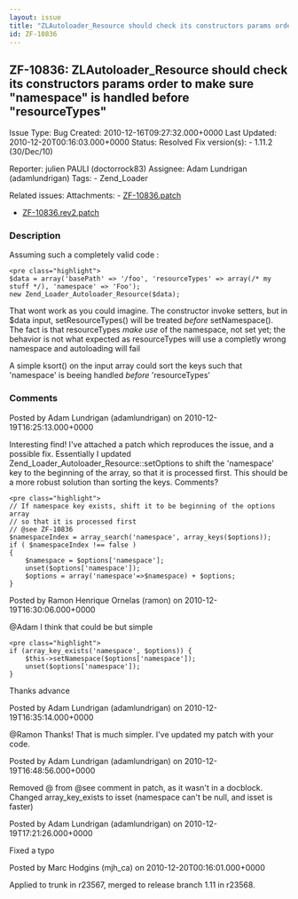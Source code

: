 ```yaml
---
layout: issue
title: "ZLAutoloader_Resource should check its constructors params order to make sure &quot;namespace&quot; is handled before &quot;resourceTypes&quot;"
id: ZF-10836
---
```


ZF-10836: ZLAutoloader\_Resource should check its constructors params order to make sure "namespace" is handled before "resourceTypes"
--------------------------------------------------------------------------------------------------------------------------------------

 Issue Type: Bug Created: 2010-12-16T09:27:32.000+0000 Last Updated: 2010-12-20T00:16:03.000+0000 Status: Resolved Fix version(s): - 1.11.2 (30/Dec/10)
 
 Reporter:  julien PAULI (doctorrock83)  Assignee:  Adam Lundrigan (adamlundrigan)  Tags: - Zend\_Loader
 
 Related issues: 
 Attachments: - [ZF-10836.patch](/issues/secure/attachment/13561/ZF-10836.patch)
- [ZF-10836.rev2.patch](/issues/secure/attachment/13564/ZF-10836.rev2.patch)
 
### Description

Assuming such a completely valid code :

 
    <pre class="highlight">
    $data = array('basePath' => '/foo', 'resourceTypes' => array(/* my stuff */), 'namespace' => 'Foo');
    new Zend_Loader_Autoloader_Resource($data);


That wont work as you could imagine. The constructor invoke setters, but in $data input, setResourceTypes() will be treated _before_ setNamespace(). The fact is that resourceTypes _make use_ of the namespace, not set yet; the behavior is not what expected as resourceTypes will use a completly wrong namespace and autoloading will fail

A simple ksort() on the input array could sort the keys such that 'namespace' is beeing handled _before_ 'resourceTypes'

 

 

### Comments

Posted by Adam Lundrigan (adamlundrigan) on 2010-12-19T16:25:13.000+0000

Interesting find! I've attached a patch which reproduces the issue, and a possible fix. Essentially I updated Zend\_Loader\_Autoloader\_Resource::setOptions to shift the 'namespace' key to the beginning of the array, so that it is processed first. This should be a more robust solution than sorting the keys. Comments?

 
    <pre class="highlight">
    // If namespace key exists, shift it to be beginning of the options array
    // so that it is processed first
    // @see ZF-10836
    $namespaceIndex = array_search('namespace', array_keys($options));
    if ( $namespaceIndex !== false )
    {
        $namespace = $options['namespace'];
        unset($options['namespace']);
        $options = array('namespace'=>$namespace) + $options;
    }


 

 

Posted by Ramon Henrique Ornelas (ramon) on 2010-12-19T16:30:06.000+0000

@Adam I think that could be but simple

 
    <pre class="highlight">
    if (array_key_exists('namespace', $options)) {
        $this->setNamespace($options['namespace']);
        unset($options['namespace']);
    }


Thanks advance

 

 

Posted by Adam Lundrigan (adamlundrigan) on 2010-12-19T16:35:14.000+0000

@Ramon Thanks! That is much simpler. I've updated my patch with your code.

 

 

Posted by Adam Lundrigan (adamlundrigan) on 2010-12-19T16:48:56.000+0000

Removed @ from @see comment in patch, as it wasn't in a docblock. Changed array\_key\_exists to isset (namespace can't be null, and isset is faster)

 

 

Posted by Adam Lundrigan (adamlundrigan) on 2010-12-19T17:21:26.000+0000

Fixed a typo

 

 

Posted by Marc Hodgins (mjh\_ca) on 2010-12-20T00:16:01.000+0000

Applied to trunk in r23567, merged to release branch 1.11 in r23568.

 

 
